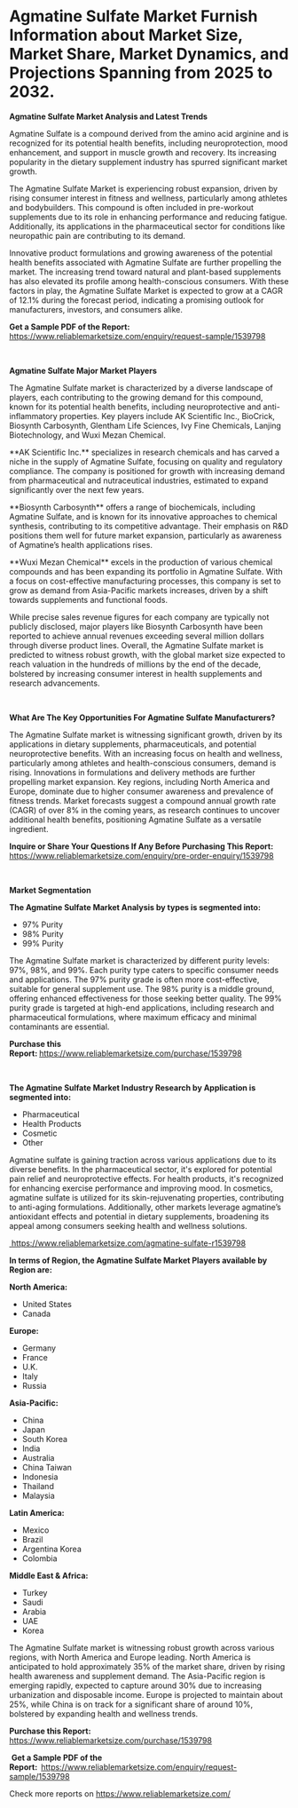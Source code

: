 <p><h1>Agmatine Sulfate Market Furnish Information about Market Size, Market Share, Market Dynamics, and Projections Spanning from 2025 to 2032.</h1></p><p><strong>Agmatine Sulfate Market Analysis and Latest Trends</strong></p>
<p><p>Agmatine Sulfate is a compound derived from the amino acid arginine and is recognized for its potential health benefits, including neuroprotection, mood enhancement, and support in muscle growth and recovery. Its increasing popularity in the dietary supplement industry has spurred significant market growth.</p><p>The Agmatine Sulfate Market is experiencing robust expansion, driven by rising consumer interest in fitness and wellness, particularly among athletes and bodybuilders. This compound is often included in pre-workout supplements due to its role in enhancing performance and reducing fatigue. Additionally, its applications in the pharmaceutical sector for conditions like neuropathic pain are contributing to its demand.</p><p>Innovative product formulations and growing awareness of the potential health benefits associated with Agmatine Sulfate are further propelling the market. The increasing trend toward natural and plant-based supplements has also elevated its profile among health-conscious consumers. With these factors in play, the Agmatine Sulfate Market is expected to grow at a CAGR of 12.1% during the forecast period, indicating a promising outlook for manufacturers, investors, and consumers alike.</p></p>
<p><strong>Get a Sample PDF of the Report:&nbsp;</strong> <a href="https://www.reliablemarketsize.com/enquiry/request-sample/1539798?utm_campaign=2015&utm_medium=2&utm_source=Github&utm_content=ia&utm_term=30012025&utm_id=agmatine-sulfate">https://www.reliablemarketsize.com/enquiry/request-sample/1539798</a></p>
<p>&nbsp;</p>
<p><strong>Agmatine Sulfate Major Market Players</strong></p>
<p><p>The Agmatine Sulfate market is characterized by a diverse landscape of players, each contributing to the growing demand for this compound, known for its potential health benefits, including neuroprotective and anti-inflammatory properties. Key players include AK Scientific Inc., BioCrick, Biosynth Carbosynth, Glentham Life Sciences, Ivy Fine Chemicals, Lanjing Biotechnology, and Wuxi Mezan Chemical.</p><p>**AK Scientific Inc.** specializes in  research chemicals and has carved a niche in the supply of Agmatine Sulfate, focusing on quality and regulatory compliance. The company is positioned for growth with increasing demand from pharmaceutical and nutraceutical industries, estimated to expand significantly over the next few years.</p><p>**Biosynth Carbosynth** offers a range of biochemicals, including Agmatine Sulfate, and is known for its innovative approaches to chemical synthesis, contributing to its competitive advantage. Their emphasis on R&D positions them well for future market expansion, particularly as awareness of Agmatine’s health applications rises.</p><p>**Wuxi Mezan Chemical** excels in the production of various chemical compounds and has been expanding its portfolio in Agmatine Sulfate. With a focus on cost-effective manufacturing processes, this company is set to grow as demand from Asia-Pacific markets increases, driven by a shift towards supplements and functional foods.</p><p>While precise sales revenue figures for each company are typically not publicly disclosed, major players like Biosynth Carbosynth have been reported to achieve annual revenues exceeding several million dollars through diverse product lines. Overall, the Agmatine Sulfate market is predicted to witness robust growth, with the global market size expected to reach valuation in the hundreds of millions by the end of the decade, bolstered by increasing consumer interest in health supplements and research advancements.</p></p>
<p>&nbsp;</p>
<p><strong>What Are The Key Opportunities For Agmatine Sulfate Manufacturers?</strong></p>
<p><p>The Agmatine Sulfate market is witnessing significant growth, driven by its applications in dietary supplements, pharmaceuticals, and potential neuroprotective benefits. With an increasing focus on health and wellness, particularly among athletes and health-conscious consumers, demand is rising. Innovations in formulations and delivery methods are further propelling market expansion. Key regions, including North America and Europe, dominate due to higher consumer awareness and prevalence of fitness trends. Market forecasts suggest a compound annual growth rate (CAGR) of over 8% in the coming years, as research continues to uncover additional health benefits, positioning Agmatine Sulfate as a versatile ingredient.</p></p>
<p><strong>Inquire or Share Your Questions If Any Before Purchasing This Report:</strong> <a href="https://www.reliablemarketsize.com/enquiry/pre-order-enquiry/1539798?utm_campaign=2015&utm_medium=2&utm_source=Github&utm_content=ia&utm_term=30012025&utm_id=agmatine-sulfate">https://www.reliablemarketsize.com/enquiry/pre-order-enquiry/1539798</a></p>
<p>&nbsp;</p>
<p><strong>Market Segmentation</strong></p>
<p><strong>The Agmatine Sulfate Market Analysis by types is segmented into:</strong></p>
<p><ul><li>97% Purity</li><li>98% Purity</li><li>99% Purity</li></ul></p>
<p><p>The Agmatine Sulfate market is characterized by different purity levels: 97%, 98%, and 99%. Each purity type caters to specific consumer needs and applications. The 97% purity grade is often more cost-effective, suitable for general supplement use. The 98% purity is a middle ground, offering enhanced effectiveness for those seeking better quality. The 99% purity grade is targeted at high-end applications, including research and pharmaceutical formulations, where maximum efficacy and minimal contaminants are essential.</p></p>
<p><strong>Purchase this Report:&nbsp;</strong><a href="https://www.reliablemarketsize.com/purchase/1539798?utm_campaign=2015&utm_medium=2&utm_source=Github&utm_content=ia&utm_term=30012025&utm_id=agmatine-sulfate">https://www.reliablemarketsize.com/purchase/1539798</a></p>
<p>&nbsp;</p>
<p><strong>The Agmatine Sulfate Market Industry Research by Application is segmented into:</strong></p>
<p><ul><li>Pharmaceutical</li><li>Health Products</li><li>Cosmetic</li><li>Other</li></ul></p>
<p><p>Agmatine sulfate is gaining traction across various applications due to its diverse benefits. In the pharmaceutical sector, it's explored for potential pain relief and neuroprotective effects. For health products, it's recognized for enhancing exercise performance and improving mood. In cosmetics, agmatine sulfate is utilized for its skin-rejuvenating properties, contributing to anti-aging formulations. Additionally, other markets leverage agmatine’s antioxidant effects and potential in dietary supplements, broadening its appeal among consumers seeking health and wellness solutions.</p></p>
<p><a href="https://www.reliablemarketsize.com/agmatine-sulfate-r1539798?utm_campaign=2015&utm_medium=2&utm_source=Github&utm_content=ia&utm_term=30012025&utm_id=agmatine-sulfate">&nbsp;https://www.reliablemarketsize.com/agmatine-sulfate-r1539798</a></p>
<p><strong>In terms of Region, the Agmatine Sulfate Market Players available by Region are:</strong></p>
<p>
    <p> <strong> North America: </strong>
        <ul>
            <li>United States</li>
            <li>Canada</li>
        </ul>
        </p> 
    <p> <strong> Europe: </strong>
        <ul>
            <li>Germany</li>
            <li>France</li>
            <li>U.K.</li>
            <li>Italy</li>
            <li>Russia</li>
        </ul>
        </p> 
    <p> <strong> Asia-Pacific: </strong>
        <ul>
            <li>China</li>
            <li>Japan</li>
            <li>South Korea</li>
            <li>India</li>
            <li>Australia</li>
            <li>China Taiwan</li>
            <li>Indonesia</li>
            <li>Thailand</li>
            <li>Malaysia</li>
        </ul>
        </p> 
    <p> <strong> Latin America: </strong>
        <ul>
            <li>Mexico</li>
            <li>Brazil</li>
            <li>Argentina Korea</li>
            <li>Colombia</li>
        </ul>
        </p> 
    <p> <strong> Middle East & Africa: </strong>
        <ul>
            <li>Turkey</li>
            <li>Saudi</li>
            <li>Arabia</li>
            <li>UAE</li>
            <li>Korea</li>
        </ul>
    </p>
    </p>
<p><p>The Agmatine Sulfate market is witnessing robust growth across various regions, with North America and Europe leading. North America is anticipated to hold approximately 35% of the market share, driven by rising health awareness and supplement demand. The Asia-Pacific region is emerging rapidly, expected to capture around 30% due to increasing urbanization and disposable income. Europe is projected to maintain about 25%, while China is on track for a significant share of around 10%, bolstered by expanding health and wellness trends.</p></p>
<p><strong>Purchase this Report: </strong><a href="https://www.reliablemarketsize.com/purchase/1539798?utm_campaign=2015&utm_medium=2&utm_source=Github&utm_content=ia&utm_term=30012025&utm_id=agmatine-sulfate">https://www.reliablemarketsize.com/purchase/1539798</a></p>
<p>&nbsp;<strong>Get a Sample PDF of the Report:&nbsp;&nbsp;</strong><a href="https://www.reliablemarketsize.com/enquiry/request-sample/1539798?utm_campaign=2015&utm_medium=2&utm_source=Github&utm_content=ia&utm_term=30012025&utm_id=agmatine-sulfate">https://www.reliablemarketsize.com/enquiry/request-sample/1539798</a></p>
<p><strong></strong></p>
<p>Check more reports on <a href="https://www.reliablemarketsize.com/?utm_campaign=2015&utm_medium=2&utm_source=Github&utm_content=ia&utm_term=30012025&utm_id=agmatine-sulfate">https://www.reliablemarketsize.com/</a></p>